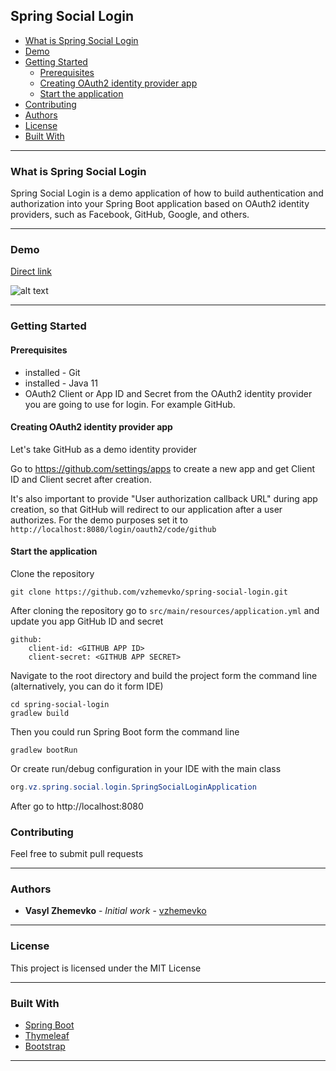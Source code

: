 ## Spring Social Login

  * [What is Spring Social Login](#what-is-spring-social-login)
  * [Demo](#demo)
  * [Getting Started](#getting-started)
    + [Prerequisites](#prerequisites)
    + [Creating OAuth2 identity provider app ](#creating-oauth2-identity-provider-app)
    + [Start the application](#start-the-application)
  * [Contributing](#contributing)
  * [Authors](#authors)
  * [License](#license)
  * [Built With](#built-with)

     
------------

### What is Spring Social Login

Spring Social Login is a demo application of how to build authentication and authorization into your Spring Boot application based on 
OAuth2 identity providers, such as Facebook, GitHub, Google, and others.

------------

### Demo

[Direct link](https://github.com/vzhemevko/spring-social-login/blob/master/demo/github-login.gif?raw=true)

![alt text](https://github.com/vzhemevko/spring-social-login/blob/master/demo/github-login.gif?raw=true)

------------

### Getting Started

#### Prerequisites


* installed - Git
* installed  - Java 11 
* OAuth2 Client or App ID and Secret from the OAuth2 identity provider you are going to use for login. For example GitHub.


#### Creating OAuth2 identity provider app 

Let's take GitHub as a demo identity provider

Go to https://github.com/settings/apps to create a new app and get Client ID and Client secret after creation. 

It's also important to provide "User authorization callback URL" during app creation, so that GitHub will redirect to our application after a user authorizes.
For the demo purposes set it to `http://localhost:8080/login/oauth2/code/github`

#### Start the application

Clone the repository

`git clone https://github.com/vzhemevko/spring-social-login.git`

After cloning the repository go to `src/main/resources/application.yml` and update you app GitHub ID and secret

``` 
github:
    client-id: <GITHUB APP ID>
    client-secret: <GITHUB APP SECRET>
```

Navigate to the root directory and build the project form the command line (alternatively, you can do it form IDE) 

```
cd spring-social-login
gradlew build
```

Then you could run Spring Boot form the command line 

`gradlew bootRun`

Or create run/debug configuration in your IDE with the main class

```java 
org.vz.spring.social.login.SpringSocialLoginApplication
```

After go to http://localhost:8080

### Contributing

Feel free to submit pull requests

------------

### Authors

* **Vasyl Zhemevko** - *Initial work* - [vzhemevko](https://github.com/vzhemevko)

------------

### License

This project is licensed under the MIT License

------------

### Built With

* [Spring Boot](https://spring.io/projects/spring-boot) 
* [Thymeleaf](https://github.com/thymeleaf) 
* [Bootstrap](https://getbootstrap.com/) 

------------
